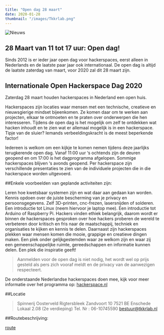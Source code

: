 ```yaml
---
title: "Open dag 28 maart"
date: 2020-01-28
thumbnail: "/images/Tkkrlab.png"
---
```

![Nieuws](/images/Tkkrlab.png "Nieuws")


## 28 Maart van 11 tot 17 uur: Open dag!

Sinds 2012 is er ieder jaar open dag voor hackerspaces, eerst alleen in Nederlands en de laatste paar jaar ook internationaal. De open dag is altijd de laatste zaterdag van maart, voor 2020 zal dit 28 maart zijn.

## Internationale Open Hackerspace Dag 2020

Zaterdag 28 maart houden hackerspaces in Nederland een open huis.

Hackerspaces zijn locaties waar mensen met een technische, creatieve en nieuwsgierige mindset bijeenkomen. Ze komen daar om te werken aan projecten, elkaar te ontmoeten en te praten over onderwerpen die hen interesseren. Tijdens de open dag is het mogelijk om zelf te ontdekken wat hacken inhoudt en te zien wat er allemaal mogelijk is in een hackerspace. Tipje van de sluier? Iemands verbeeldingskracht is de meest beperkende factor!

Iedereen is welkom om een kijkje te komen nemen tijdens deze jaarlijks terugkerende open dag. Vanaf 11:00 uur ‘s ochtends zijn de deuren geopend en om 17:00 is het dagprogramma afgelopen. Sommige hackerspaces blijven ‘s avonds geopend. Per hackerspace zijn verschillende presentaties te zien van de individuele projecten die in die hackerspace worden uitgevoerd.

##Enkele voorbeelden van geplande activiteiten zijn:

Leren hoe kwetsbaar systemen zijn en wat daar aan gedaan kan worden.
Kennis opdoen over de juiste bescherming van je privacy en persoonsgegevens.
Zelf 3D-printen, cnc-frezen, lasersnijden of solderen.
Een introductie tot Linux (neem hiervoor je laptop mee).
Een introductie tot Arduino of Raspberry Pi.
Hackers vinden ethiek belangrijk, daarom wordt er binnen de hackerspaces gesproken over hoe hackers proberen de wereld te verbeteren door kritisch en fris naar de maatschappij, techniek en organisaties te kijken en kennis te delen. Daarnaast zijn hackerspaces plekken waar mensen komen die mooie, grappige en creatieve dingen maken. Een plek onder gelijkgestemden waar ze welkom zijn en waar zij een gemeenschappelijke ruimte, gereedschappen en informatie kunnen delen. Een plek die inspiratie geeft!

>Aanmelden voor de open dag is niet nodig, het wordt wel op prijs gesteld als pers zich vooraf meldt en de privacy van de aanwezigen respecteert.

De onderstaande Nederlandse hackerspaces doen mee, kijk voor meer informatie over het programma op:
[hackerspace.nl](https://hackerspaces.nl/)

##Locatie

>Spinnerij Oosterveld
Rigtersbleek Zandvoort 10
7521 BE Enschede
Lokaal 2.08 (2e verdieping)
Tel. Nr : 06-10745590
bestuur@tkkrlab.nl

##Routebeschrijving:

[route](https://tkkrlab.nl/routebeschrijving/)
